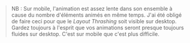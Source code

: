 > NB&nbsp;: Sur mobile, l'animation est assez lente dans son ensemble à cause du nombre d'éléments animés en même temps. J'ai été obligé de faire ceci pour que le _Layout Thrashing_ soit visible sur desktop. Gardez toujours à l'esprit que vos animations seront presque toujours fluides sur desktop. C'est sur mobile que c'est plus difficile.
